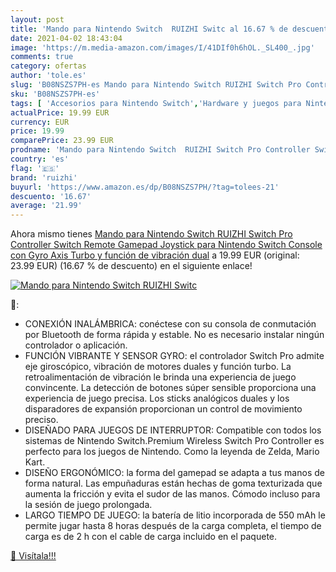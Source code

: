 ```yaml
---
layout: post
title: 'Mando para Nintendo Switch  RUIZHI Switc al 16.67 % de descuento'
date: 2021-04-02 18:43:04
image: 'https://m.media-amazon.com/images/I/41DIf0h6hOL._SL400_.jpg'
comments: true
category: ofertas
author: 'tole.es'
slug: 'B08NSZS7PH-es Mando para Nintendo Switch RUIZHI Switch Pro Controller...'
sku: 'B08NSZS7PH-es'
tags: [ 'Accesorios para Nintendo Switch','Hardware y juegos para Nintendo Switch','Mandos para Nintendo Switch','Videojuegos','nintendo','ruizhi', ]
actualPrice: 19.99 EUR
currency: EUR
price: 19.99
comparePrice: 23.99 EUR
prodname: 'Mando para Nintendo Switch  RUIZHI Switch Pro Controller Switch Remote Gamepad Joystick para Nintendo Switch Console con Gyro Axis  Turbo y función de vibración dual'
country: 'es'
flag: '🇪🇸'
brand: 'ruizhi'
buyurl: 'https://www.amazon.es/dp/B08NSZS7PH/?tag=tolees-21'
descuento: '16.67'
average: '21.99'
---
```


Ahora mismo tienes [Mando para Nintendo Switch  RUIZHI Switch Pro Controller Switch Remote Gamepad Joystick para Nintendo Switch Console con Gyro Axis  Turbo y función de vibración dual](https://www.amazon.es/dp/B08NSZS7PH/?tag=tolees-21) a 19.99 EUR (original: 23.99 EUR) (16.67 %  de descuento) en el siguiente enlace!

[![Mando para Nintendo Switch  RUIZHI Switc](https://m.media-amazon.com/images/I/41DIf0h6hOL._SL400_.jpg)](https://www.amazon.es/dp/B08NSZS7PH/?tag=tolees-21)

🔎:

- CONEXIÓN INALÁMBRICA: conéctese con su consola de conmutación por Bluetooth de forma rápida y estable. No es necesario instalar ningún controlador o aplicación.
- FUNCIÓN VIBRANTE Y SENSOR GYRO: el controlador Switch Pro admite eje giroscópico, vibración de motores duales y función turbo. La retroalimentación de vibración le brinda una experiencia de juego convincente. La detección de botones súper sensible proporciona una experiencia de juego precisa. Los sticks analógicos duales y los disparadores de expansión proporcionan un control de movimiento preciso.
- DISEÑADO PARA JUEGOS DE INTERRUPTOR: Compatible con todos los sistemas de Nintendo Switch.Premium Wireless Switch Pro Controller es perfecto para los juegos de Nintendo. Como la leyenda de Zelda, Mario Kart.
- DISEÑO ERGONÓMICO: la forma del gamepad se adapta a tus manos de forma natural. Las empuñaduras están hechas de goma texturizada que aumenta la fricción y evita el sudor de las manos. Cómodo incluso para la sesión de juego prolongada.
- LARGO TIEMPO DE JUEGO: la batería de litio incorporada de 550 mAh le permite jugar hasta 8 horas después de la carga completa, el tiempo de carga es de 2 h con el cable de carga incluido en el paquete.

[🛒 Visítala!!!](https://www.amazon.es/dp/B08NSZS7PH/?tag=tolees-21)
